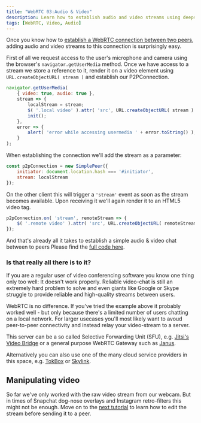 ```yaml
---
title: "WebRTC 03:Audio & Video"
description: Learn how to establish audio and video streams using deepstream
tags: [WebRTC, Video, Audio]
---
```


Once you know how to [establish a WebRTC connection between two peers](webrtc-datachannels), adding audio and video streams to this connection is surprisingly easy.

First of all we request access to the user's microphone and camera using the browser's `navigator.getUserMedia` method. Once we have access to a stream we store a reference to it, render it on a video element using `URL.createObjectURL( stream )` and establish our P2PConnection.

```javascript
navigator.getUserMedia(
    { video: true, audio: true },
    stream => {
        localStream = stream;
        $( '.local video' ).attr( 'src', URL.createObjectURL( stream ) );
        init();
    },
    error => {
        alert( 'error while accessing usermedia ' + error.toString() );
    }
);
```

When establishing the connection we'll add the stream as a parameter:

```javascript
const p2pConnection = new SimplePeer({
    initiator: document.location.hash === '#initiator',
    stream: localStream
});
```

On the other client this will trigger a `'stream'` event as soon as the stream becomes available. Upon receiving it we'll again render it to an HTML5 video tag.

```javascript
p2pConnection.on( 'stream', remoteStream => {
    $( '.remote video' ).attr( 'src', URL.createObjectURL( remoteStream ) );
});
```

And that's already all it takes to establish a simple audio & video chat between to peers Please find the [full code here](https://github.com/deepstreamIO/dsh-demo-webrtc-examples/blob/master/02-full-mesh/full-mesh.js).

### Is that really all there is to it?
If you are a regular user of video conferencing software you know one thing only too well: It doesn't work properly. Reliable video-chat is still an extremely hard problem to solve and even giants like Google or Skype struggle to provide reliable and high-quality streams between users.

WebRTC is no difference. If you've tried the example above it probably worked well - but only because there's a limited number of users chatting on a local network. For larger usecases you'll most likely want to avoud peer-to-peer connectivity and instead relay your video-stream to a server.

This server can be a so called Selective Forwarding Unit (SFU), e.g. [Jitsi's Video Bridge](https://jitsi.org/Projects/JitsiVideobridge) or a general purpose WebRTC Gateway such as [Janus](https://janus.conf.meetecho.com/).

Alternatively you can also use one of the many cloud service providers in this space, e.g. [TokBox](https://tokbox.com/) or [Skylink](https://skylink.io/).

## Manipulating video
So far we've only worked with the raw video stream from our webcam. But in times of Snapchat dog-nose overlays and Instagram retro-filters this might not be enough. Move on to the [next tutorial](webrtc-video-manipulation) to learn how to edit the stream before sending it to a peer.
